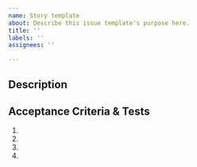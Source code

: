 ```yaml
---
name: Story template
about: Describe this issue template's purpose here.
title: ''
labels: ''
assignees: ''

---
```


## Description
<!-- Describe the story in detail:
**- As a:** (enterprise user, super admin, user...)
**- On:** (describe the configuration you want to modify or add)
**- I want to be able to do:** (specify the desired behavior)
(Link to others issues or resources to provide context > only if really necessary). -->

## Acceptance Criteria & Tests
<!-- Document the outcomes that need to be achieved before this component can be considered complete.
 -->
<!-- Provide an unambiguous set of steps a tester should do to validate the PR that will solve this issue -->

1.
2. 
3. 
4.
